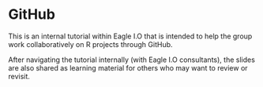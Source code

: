 # GitHub
This is an internal tutorial within Eagle I.O that is intended to help the group work collaboratively on R projects through GitHub.

After navigating the tutorial internally (with Eagle I.O consultants), the slides are also shared as learning material for others who may want to review or revisit.
